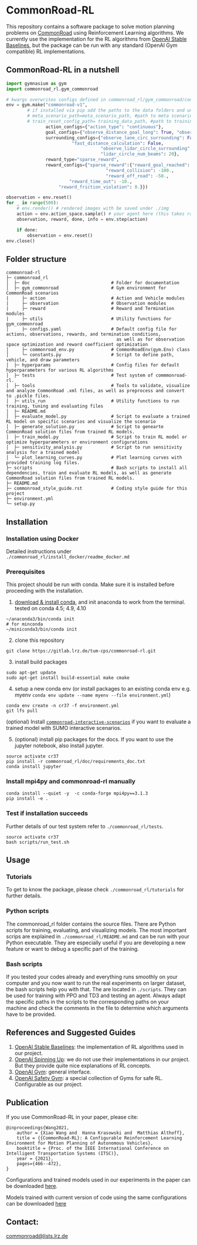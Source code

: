 # CommonRoad-RL

This repository contains a software package to solve motion planning problems on [CommonRoad](https://commonroad.in.tum.de) using Reinforcement Learning algorithms. We currently use the implementation for the RL algorithms from [OpenAI Stable Baselines](https://stable-baselines.readthedocs.io/en/master/), but the package can be run with any standard (OpenAI Gym compatible) RL implementations.

## CommonRoad-RL in a nutshell
```python
import gymnasium as gym
import commonroad_rl.gym_commonroad

# kwargs overwrites configs defined in commonroad_rl/gym_commonroad/configs.yaml
env = gym.make("commonroad-v1",
		# if installed via pip add the paths to the data folders and uncomment the following two lines 
		# meta_scenario_path=meta_scenario_path, #path to meta scenario specification 
		# train_reset_config_path= training_data_path, #path to training pickels
               action_configs={"action_type": "continuous"},
               goal_configs={"observe_distance_goal_long": True, "observe_distance_goal_lat": True},
               surrounding_configs={"observe_lane_circ_surrounding": False,
               		     "fast_distance_calculation": False,
                                    "observe_lidar_circle_surrounding": True,
                                    "lidar_circle_num_beams": 20},
               reward_type="sparse_reward",
               reward_configs={"sparse_reward":{"reward_goal_reached": 50.,
                                      "reward_collision": -100.,
                                      "reward_off_road": -50.,
      					"reward_time_out": -10.,
					"reward_friction_violation": 0.}})

observation = env.reset()
for _ in range(500):
    # env.render() # rendered images with be saved under ./img
    action = env.action_space.sample() # your agent here (this takes random actions)
    observation, reward, done, info = env.step(action)

    if done:
        observation = env.reset()
env.close()
```
## Folder structure
```
commonroad-rl                                           
├─ commonroad_rl
│  ├─ doc                               # Folder for documentation         
│  ├─ gym_commonroad                    # Gym environment for CommonRoad scenarios
|     ├─ action                         # Action and Vehicle modules
|     ├─ observation                    # Observation modules
|     ├─ reward                         # Reward and Termination modules
|     ├─ utils                          # Utility functions for gym_commonroad
│     ├─ configs.yaml                   # Default config file for actions, observations, rewards, and termination conditions,
										  as well as for observation space optimization and reward coefficient optimization
│     ├─ commonroad_env.py              # CommonRoadEnv(gym.Env) class
│     └─ constants.py                   # Script to define path, vehicle, and draw parameters
│  ├─ hyperparams                       # Config files for default hyperparameters for various RL algorithms                                       
│  ├─ tests                             # Test system of commmonroad-rl.
│  ├─ tools                             # Tools to validate, visualize and analyze CommonRoad .xml files, as well as preprocess and convert to .pickle files.                                         
│  ├─ utils_run                         # Utility functions to run training, tuning and evaluating files                                      
│  ├─ README.md                                                      
│  ├─ evaluate_model.py                 # Script to evaluate a trained RL model on specific scenarios and visualize the scenario                
│  ├─ generate_solution.py              # Script to genearte CommonRoad solution files from trained RL models.
│  ├─ train_model.py                    # Script to train RL model or optimize hyperparameters or environment configurations           
│  ├─ sensitivity_analysis.py           # Script to run sensitivity analysis for a trained model
│  └─ plot_learning_curves.py           # Plot learning curves with provided training log files.                
├─ scripts                              # Bash scripts to install all dependencies, train and evaluate RL models, as well as generate CommonRoad solution files from trained RL models.
├─ README.md                                            
├─ commonroad_style_guide.rst           # Coding style guide for this project                
├─ environment.yml                                      
└─ setup.py                                      
```
## Installation

### Installation using Docker
Detailed instructions under ```./commonroad_rl/install_docker/readme_docker.md```

### Prerequisites 
This project should be run with conda. Make sure it is installed before proceeding with the installation.

1. [download & install conda](https://docs.conda.io/projects/conda/en/latest/user-guide/install/linux.html), and init anaconda to work from the terminal. tested on conda 4.5; 4.9, 4.10
```
~/anaconda3/bin/conda init
# for minconda
~/miniconda3/bin/conda init
```
2. clone this repository
```
git clone https://gitlab.lrz.de/tum-cps/commonroad-rl.git
```
3. install build packages
```
sudo apt-get update
sudo apt-get install build-essential make cmake
```
4. setup a new conda env (or install packages to an existing conda env e.g. myenv `conda env update --name myenv --file environment.yml`)
```
conda env create -n cr37 -f environment.yml
git lfs pull
```
(optional) Install [`commonroad-interactive-scenarios`](https://gitlab.lrz.de/tum-cps/commonroad-interactive-scenarios) 
if you want to evaluate a trained model with SUMO interactive scenarios.

5. (optional) install pip packages for the docs. If you want to use the jupyter notebook, also install jupyter.
```
source activate cr37
pip install -r commonroad_rl/doc/requirements_doc.txt
conda install jupyter
```

### Install mpi4py and commonroad-rl manually
```
conda install --quiet -y  -c conda-forge mpi4py==3.1.3
pip install -e .
```


### Test if installation succeeds

Further details of our test system refer to `./commonroad_rl/tests`.

```
source activate cr37
bash scripts/run_test.sh
```

## Usage

### Tutorials
To get to know the package, please check `./commonroad_rl/tutorials` for further details.

### Python scripts
The commonroad_rl folder contains the source files. There are Python scripts for training, evaluating, and visualizing models. The most important scrips are explained in `./commonroad_rl/README.md` and can be run with your Python executable. They are especially useful if you are developing a new feature or want to debug a specific part of the training.

### Bash scripts
If you tested your codes already and everything runs smoothly on your computer and you now want to run the real experiments on larger dataset, the bash scripts help you with that. The are located in `./scripts`. They can be used for training with PPO and TD3 and testing an agent. Always adapt the specific paths in the scripts to the corresponding paths on your machine and check the comments in the file to determine which arguments have to be provided.  

## References and Suggested Guides
 
1. [OpenAI Stable Baselines](https://stable-baselines.readthedocs.io/en/master/): the implementation of RL algorithms used in our project.
2. [OpenAI Spinning Up](https://spinningup.openai.com/en/latest/spinningup/rl_intro.html): we do not use their implementations in our project. But they provide quite nice explanations of RL concepts.
3. [OpenAI Gym](https://gym.openai.com/docs/): general interface.
4. [OpenAI Safety Gym](https://openai.com/blog/safety-gym/): a special collection of Gyms for safe RL. Configurable as our project.

## Publication

If you use CommonRoad-RL in your paper, please cite:
```
@inproceedings{Wang2021,
	author = {Xiao Wang and  Hanna Krasowski and  Matthias Althoff},
	title = {{CommonRoad-RL}: A Configurable Reinforcement Learning Environment for Motion Planning of Autonomous Vehicles},
	booktitle = {Proc. of the IEEE International Conference on Intelligent Transportation Systems (ITSC)},
	year = {2021},
	pages={466--472},
}
```

Configurations and trained models used in our experiments in the paper can be downloaded [here](https://nextcloud.in.tum.de/index.php/s/n7oEr9dsyrqjgPZ).

Models trained with current version of code using the same configurations can be downloaded [here](https://nextcloud.in.tum.de/index.php/s/F8C9n2nWmfJy9pr)

## Contact:
commonroad@lists.lrz.de

